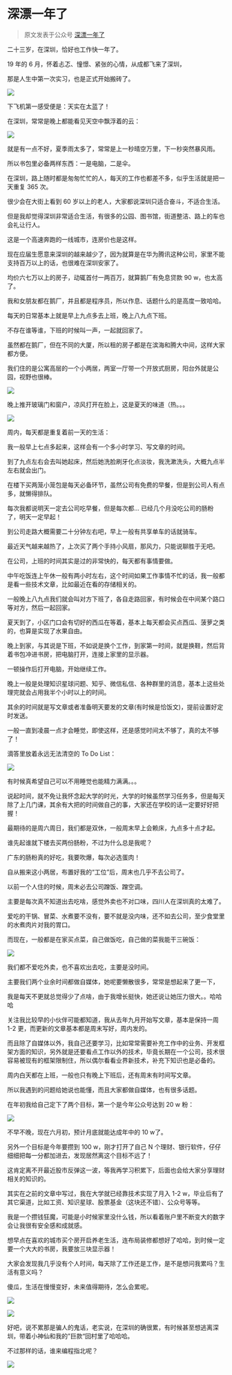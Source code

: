 # 深漂一年了

> 原文发表于公众号 [深漂一年了](https://mp.weixin.qq.com/s/EeZrMjkJNZg5iqvOAS6Rew)

二十三岁，在深圳，恰好也工作快一年了。

19 年的 6 月，怀着忐忑、憧憬、紧张的心情，从成都飞来了深圳，

那是人生中第一次实习，也是正式开始搬砖了。


![](https://cdn.how2cs.cn/gzh/008i3skNgy1gr35vu3qz5j30fn0t87ez.jpg)


下飞机第一感受便是：天实在太蓝了！

在深圳，常常是晚上都能看见天空中飘浮着的云：

![](https://cdn.how2cs.cn/gzh/008i3skNgy1gr4e1jlm11j31hc0u0jte.jpg)


就是有一点不好，夏季雨太多了，常常是上一秒晴空万里，下一秒突然暴风雨。

所以书包里必备两样东西：一是电脑，二是伞。


在深圳，路上随时都是匆匆忙忙的人，每天的工作也都差不多，似乎生活就是把一天重复 365 次。


很少会在大街上看到 60 岁以上的老人，大家都说深圳只适合奋斗，不适合生活。



但是我却觉得深圳非常适合生活，有很多的公园、图书馆，街道整洁、路上的车也会礼让行人。


这是一个高速奔跑的一线城市，连房价也是这样。

现在应届生愿意来深圳的越来越少了，因为就算是在华为腾讯这种公司，家里不能支持百万以上的话，也很难在深圳安家了。



均价六七万以上的房子，动辄首付一两百万，就算鹅厂有免息贷款 90 w，也太高了。



我和女朋友都在鹅厂，并且都是程序员，所以作息、话题什么的是高度一致哈哈。


每天的日常基本上就是早上九点多去上班，晚上八九点下班。


不存在谁等谁，下班的时候叫一声，一起就回家了。



虽然都在鹅厂，但在不同的大厦，所以租的房子都是在滨海和腾大中间，这样大家都方便。

我们住的是公寓高层的一个小两居，两室一厅带一个开放式厨房，阳台外就是公园，视野也很棒。

![](https://cdn.how2cs.cn/gzh/008i3skNgy1gr5eymno6gj31400u0dk7.jpg)

晚上推开玻璃门和窗户，凉风打开在脸上，这是夏天的味道（热。。。

![](https://cdn.how2cs.cn/gzh/008i3skNgy1gr5f76q9psj31400u0b29.jpg)


周内，每天都是重复着前一天的生活：

我一般早上七点多起来，这样会有一个多小时学习、写文章的时间。

到了九点左右会去叫她起床，然后她洗脸刷牙化点淡妆，我洗漱洗头，大概九点半左右就会出门。

在楼下买两笼小笼包是每天必备环节，虽然公司有免费的早餐，但是到公司人有点多，就懒得排队。

每次我都说明天一定去公司吃早餐，但是每次都... 已经几个月没吃公司的肠粉了，明天一定早起！


到公司走路大概需要二十分钟左右吧，早上一般有共享单车的话就骑车。



最近天气越来越热了，上次买了两个手持小风扇，那风力，只能说聊胜于无吧。



在公司，上班的时间其实是过的非常快的，每天都有事情要做。


中午吃饭连上午休一般有两小时左右，这个时间如果工作事情不忙的话，我一般都是看一些技术文章，比如最近在看的存储相关的。

一般晚上八九点我们就会叫对方下班了，各自走路回家，有时候会在中间某个路口等对方，然后一起回家。

夏天到了，小区门口会有切好的西瓜在等着，基本上每天都会买点西瓜、菠萝之类的，也算是实现了水果自由。


晚上到家，与其说是下班，不如说是换个工作，到家第一时间，就是换鞋，然后背着书包冲进书房，把电脑打开，连接上家里的显示器。



一顿操作后打开电脑，开始继续工作。

晚上一般是处理知识星球问题、知乎、微信私信、各种群里的消息，基本上这些处理完就会占用我半个小时以上的时间。



其余的时间就是写文章或者准备明天要发的文章(有时候是恰饭文)，提前设置好定时发送。



一般一直到凌晨一点才会睡觉，即使这样，还是感觉时间太不够了，真的太不够了！

滴答里放着永远无法清空的 To Do List：

![](https://cdn.how2cs.cn/gzh/008i3skNgy1gr4cz2u1ykj30j30gan00.jpg)



有时候真希望自己可以不用睡觉也能精力满满。。。



说起时间，就不免让我怀念起大学的时光，大学的时候虽然学习任务多，但是每天除了上几门课，其余有大把的时间做自己的事，大家还在学校的话一定要好好把握！



最期待的是周六周日，我们都是双休，一般周末早上会赖床，九点多十点才起。

谁先起谁就下楼去买两份肠粉，不过为什么总是我呢？

广东的肠粉真的好吃，我要吹爆，每次必选蛋肉！



自从搬来这小两居，布置好我的“工位”后，周末也几乎不去公司了。

以前一个人住的时候，周末必去公司蹭饭、蹭空调。



主要是每次真不知道出去吃啥，感觉外卖也不对口味，四川人在深圳真的太难了。

爱吃的干锅、冒菜、水煮要不没有，要不就是没内味，还不如去公司，至少食堂里的水煮肉片对我的胃口。



而现在，一般都是在家买点菜，自己做饭吃，自己做的菜我能干三碗饭：

![](https://cdn.how2cs.cn/gzh/008i3skNgy1gr5fevaxyhj31400u00zo.jpg)



我们都不爱吃外卖，也不喜欢出去吃，主要是没时间。

主要我们两个业余时间都做自媒体，她呢要懒散很多，常常是想起来了更一下，

我是每天不更就总觉得少了点啥，由于我增长挺快，她还说让她压力很大。。哈哈哈



关注我比较早的小伙伴可能都知道，我从去年九月开始写文章，基本是保持一周 1-2 更，而更新的文章基本都是周末写好，周内发的。

而且除了自媒体以外，我自己还要学习，比如常常需要补充工作中的业务、开发框架方面的知识，另外就是还要看点工作以外的技术，毕竟长期在一个公司，技术很容易被现有的框架限制住，所以偶尔看看业界新技术，补充下知识也是必备的。





周内白天都在上班，一般也只有晚上下班后，还有周末有时间写文章。





所以我遇到的问题给她说也能懂，而且大家都做自媒体，也有很多话题。



在年初我给自己定下了两个目标，第一个是今年公众号达到 20 w 粉：

![](https://cdn.how2cs.cn/gzh/008i3skNgy1gr4dbauhivj30la07b400.jpg)

不早不晚，现在六月初，预计月底就能达成年中的 10 w了。

另外一个目标是今年要攒到 100 w，刚才打开了自己 N 个理财、银行软件，仔仔细细把每一分都加进去，发现居然离这个目标不远了！

这肯定离不开最近股市反弹这一波，等我再学习积累下，后面也会给大家分享理财相关的知识的。


其实在之前的文章中写过，我在大学就已经靠技术实现了月入 1-2  w，毕业后有了其它渠道，比如工资、知识星球、股票基金（这块还不错）、公众号等等。



我是一个攒钱狂魔，可能是小时候家里没什么钱，所以看着账户里不断变大的数字会让我很有安全感和成就感。



想早点在喜欢的城市买个房开启养老生活，连布局装修都想好了哈哈，到时候一定要一个大大的书房，我要放三块显示器！



大家会发现我几乎没有个人时间，每天除了工作还是工作，是不是想问我累吗？生活有意义吗？

傻瓜，生活在慢慢变好，未来值得期待，怎么会累呢。

![](https://cdn.how2cs.cn/gzh/008i3skNgy1gr5fsfm062j31400u0jwa.jpg)

![](https://cdn.how2cs.cn/gzh/008i3skNgy1gr5fs4m34pj31400u00ya.jpg)



好吧，说不累那是骗人的鬼话，老实说，在深圳的确很累，有时候甚至想逃离深圳，带着小神仙和我的”巨款“回村里了哈哈哈。

不过那样的话，谁来编程指北呢？

![](https://cdn.how2cs.cn/gzh/008i3skNgy1gr5fc7m78vj31400u0n5b.jpg)